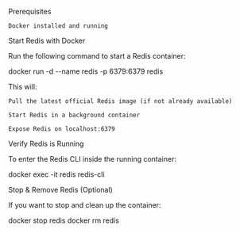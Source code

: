 Prerequisites

    Docker installed and running

Start Redis with Docker

Run the following command to start a Redis container:

docker run -d --name redis -p 6379:6379 redis

This will:

    Pull the latest official Redis image (if not already available)

    Start Redis in a background container

    Expose Redis on localhost:6379

Verify Redis is Running

To enter the Redis CLI inside the running container:

docker exec -it redis redis-cli


Stop & Remove Redis (Optional)

If you want to stop and clean up the container:

docker stop redis
docker rm redis